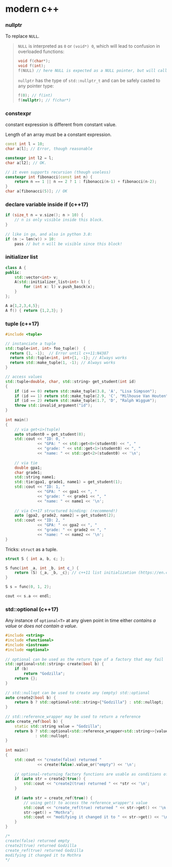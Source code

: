 # modern c++

### nullptr

To replace `NULL`.

> `NULL` is interpreted as `0` or `(void*) 0`, which will lead to confusion in overloaded functions:
>
> ```c++
> void f(char*);
> void f(int);
> f(NULL) // here NULL is expected as a NULL pointer, but will call f(int)
> ```
>
> `nullptr` has the type of `std::nullptr_t` and can be safely casted to any pointer type:
>
> ```c++
> f(0); // f(int)
> f(nullptr); // f(char*)
> ```



### constexpr

constant expression is different from constant value. 

Length of an array must be a constant expression.

```cpp
const int l = 10;
char a[l]; // Error, though reasonable

constexpr int l2 = l;
char a[l2]; // OK.

// it even supports recursion (though useless)
constexpr int fibonacci(const int n) {
    return n == 1 || n == 2 ? 1 : fibonacci(n-1) + fibonacci(n-2);
}
char a[fibonacci(5)]; // OK
```



### declare variable inside if (c++17)

```cpp
if (size_t n = v.size(); n > 10) {
    // n is only visible inside this block.
}
    
// like in go, and also in python 3.8:
if (n := len(v)) > 10:
	pass // but n will be visible since this block!
```



### initializer list

```cpp
class A {
public:
    std::vector<int> v;
    A(std::initializer_list<int> l) {
        for (int x: l) v.push_basck(x);
    }
};

A a{1,2,3,4,5};
A f() { return {1,2,3}; }
```





### tuple (c++17)

```cpp
#include <tuple>

// instanciate a tuple
std::tuple<int, int> foo_tuple()  {
  return {1, -1};  // Error until c++11:N4387
  return std::tuple<int, int>{1, -1}; // Always works
  return std::make_tuple(1, -1); // Always works
}

// access values
std::tuple<double, char, std::string> get_student(int id)
{
    if (id == 0) return std::make_tuple(3.8, 'A', "Lisa Simpson");
    if (id == 1) return std::make_tuple(2.9, 'C', "Milhouse Van Houten");
    if (id == 2) return std::make_tuple(1.7, 'D', "Ralph Wiggum");
    throw std::invalid_argument("id");
}
 
int main()
{
    // via get<i>(tuple)
    auto student0 = get_student(0);
    std::cout << "ID: 0, "
              << "GPA: " << std::get<0>(student0) << ", "
              << "grade: " << std::get<1>(student0) << ", "
              << "name: " << std::get<2>(student0) << '\n';
 	
    // via tie
    double gpa1;
    char grade1;
    std::string name1;
    std::tie(gpa1, grade1, name1) = get_student(1);
    std::cout << "ID: 1, "
              << "GPA: " << gpa1 << ", "
              << "grade: " << grade1 << ", "
              << "name: " << name1 << '\n';
 
    // via C++17 structured binding: (recommend!)
    auto [gpa2, grade2, name2] = get_student(2);
    std::cout << "ID: 2, "
              << "GPA: " << gpa2 << ", "
              << "grade: " << grade2 << ", "
              << "name: " << name2 << '\n';
}
```

Tricks: `struct` as a tuple.

```c++
struct S { int a, b, c; };

S func(int _a, int _b, int c_) {
    return (S) {_a, _b, _c}; // c++11 list initialization (https://en.cppreference.com/w/cpp/language/list_initialization)
}

S s = func(0, 1, 2);

cout << s.a << endl;
```



### std::optional (c++17)

Any instance of `optional<T>` at any given point in time either *contains a value* or *does not contain a value*.

```c++
#include <string>
#include <functional>
#include <iostream>
#include <optional>
 
// optional can be used as the return type of a factory that may fail
std::optional<std::string> create(bool b) {
    if (b)
        return "Godzilla";
    return {};
}
 
// std::nullopt can be used to create any (empty) std::optional
auto create2(bool b) {
    return b ? std::optional<std::string>{"Godzilla"} : std::nullopt;
}
 
// std::reference_wrapper may be used to return a reference
auto create_ref(bool b) {
    static std::string value = "Godzilla";
    return b ? std::optional<std::reference_wrapper<std::string>>{value}
             : std::nullopt;
}
 
int main()
{
    std::cout << "create(false) returned "
              << create(false).value_or("empty") << '\n';
 
    // optional-returning factory functions are usable as conditions of while and if
    if (auto str = create2(true)) {
        std::cout << "create2(true) returned " << *str << '\n';
    }
 
    if (auto str = create_ref(true)) {
        // using get() to access the reference_wrapper's value
        std::cout << "create_ref(true) returned " << str->get() << '\n';
        str->get() = "Mothra";
        std::cout << "modifying it changed it to " << str->get() << '\n';
    }
}

/*
create(false) returned empty
create2(true) returned Godzilla
create_ref(true) returned Godzilla
modifying it changed it to Mothra
*/
```

